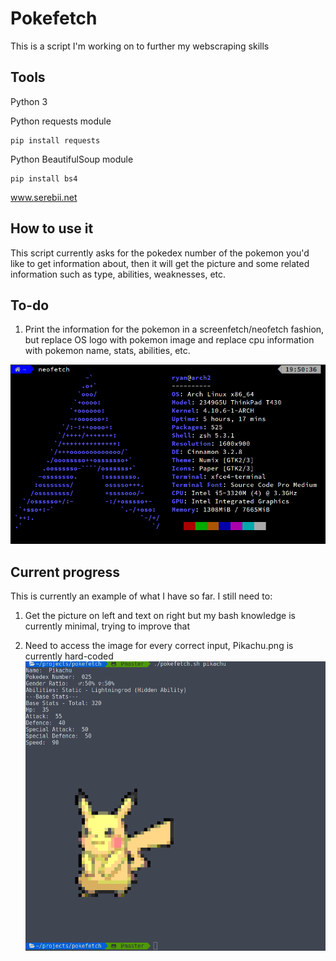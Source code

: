 # Pokefetch
This is a script I'm working on to further my webscraping skills
## Tools
Python 3

Python requests module 

```
pip install requests
```

Python BeautifulSoup module 

```
pip install bs4
```

www.serebii.net
## How to use it
This script currently asks for the pokedex number of the pokemon you'd like
to get information about, then it will get the picture and some related
information such as type, abilities, weaknesses, etc.

## To-do
1) Print the information for the pokemon in a screenfetch/neofetch fashion, but replace OS logo with pokemon image and replace cpu information with pokemon name, stats, abilities, etc.

![Alt text](imgs/neofetch.png?raw=true "Neofetch Example")


## Current progress
This is currently an example of what I have so far. I still need to:

1) Get the picture on left and text on right but my bash knowledge is currently minimal, trying to improve that

2) Need to access the image for every correct input, Pikachu.png is currently hard-coded
![Alt text](imgs/pokefetchProgressDemo.png?raw=true "Progress Picture")

